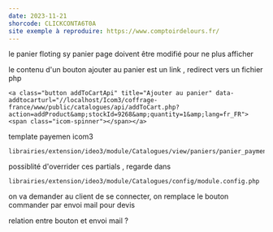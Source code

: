```yaml
---
date: 2023-11-21
shorcode: CLICKCONTA6T0A
site exemple à reproduire: https://www.comptoirdelours.fr/
---
```

le panier floting sy panier page doivent être modifié pour ne plus afficher 


le contenu d'un bouton ajouter au panier est un link , redirect vers un fichier php 
```
<a class="button addToCartApi" title="Ajouter au panier" data-addtocarturl="//localhost/Icom3/coffrage-france/www/public/catalogues/api/addToCart.php?action=addProduct&amp;stockId=9268&amp;quantity=1&amp;lang=fr_FR">
<span class="icom-spinner"></span></a>
```

template payemen icom3 

```
librairies/extension/ideo3/module/Catalogues/view/paniers/panier_payment.mustache
```

possiblité d'overrider ces partials , regarde dans 

```
librairies/extension/ideo3/module/Catalogues/config/module.config.php
```

on va demander au client de se connecter, 
on remplace le bouton commander par envoi mail pour devis 

relation entre bouton et envoi mail ?
 
